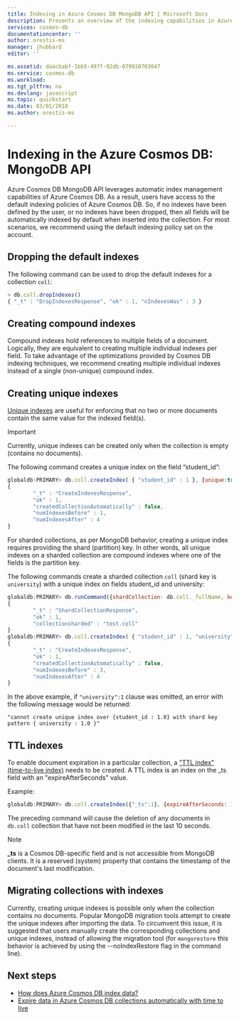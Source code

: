```yaml
---
title: Indexing in Azure Cosmos DB MongoDB API | Microsoft Docs
description: Presents an overview of the indexing capabilities in Azure Cosmos DB MongoDB API.
services: cosmos-db
documentationcenter: ''
author: orestis-ms
manager: jhubbard
editor: ''

ms.assetid: daacbabf-1bb5-497f-92db-079910703047
ms.service: cosmos-db
ms.workload: 
ms.tgt_pltfrm: na
ms.devlang: javascript
ms.topic: quickstart
ms.date: 03/01/2018
ms.author: orestis-ms

---
```



# Indexing in the Azure Cosmos DB: MongoDB API

Azure Cosmos DB MongoDB API leverages automatic index management capabilities of Azure Cosmos DB. As a result, users have access to the default indexing policies of Azure Cosmos DB. So, if no indexes have been defined by the user, or no indexes have been dropped, then all fields will be automatically indexed by default when inserted into the collection. For most scenarios, we recommend using the default indexing policy set on the account.

## Dropping the default indexes

The following command can be used to drop the default indexes for a collection ```coll```:

```JavaScript
> db.coll.dropIndexes()
{ "_t" : "DropIndexesResponse", "ok" : 1, "nIndexesWas" : 3 }
```

## Creating compound indexes

Compound indexes hold references to multiple fields of a document. Logically, they are equivalent to creating multiple individual indexes per field. To take advantage of the optimizations provided by Cosmos DB indexing techniques, we recommend creating multiple individual indexes instead of a single (non-unique) compound index.

## Creating unique indexes

[Unique indexes](unique-keys.md) are useful for enforcing that no two or more documents contain the same value for the indexed field(s). 
>[!important] 
> Currently, unique indexes can be created only when the collection is empty (contains no documents). 

The following command creates a unique index on the field “student_id”:

```JavaScript
globaldb:PRIMARY> db.coll.createIndex( { "student_id" : 1 }, {unique:true} ) 
{
        "_t" : "CreateIndexesResponse",
        "ok" : 1,
        "createdCollectionAutomatically" : false,
        "numIndexesBefore" : 1,
        "numIndexesAfter" : 4
}
```

For sharded collections, as per MongoDB behavior, creating a unique index requires providing the shard (partition) key. In other words, all unique indexes on a sharded collection are compound indexes where one of the fields is the partition key.

The following commands create a sharded collection ```coll``` (shard key is ```university```) with a unique index on fields student_id and university:

```JavaScript
globaldb:PRIMARY> db.runCommand({shardCollection: db.coll._fullName, key: { university: "hashed"}});
{
        "_t" : "ShardCollectionResponse",
        "ok" : 1,
        "collectionsharded" : "test.coll"
}
globaldb:PRIMARY> db.coll.createIndex( { "student_id" : 1, "university" : 1 }, {unique:true})
{
        "_t" : "CreateIndexesResponse",
        "ok" : 1,
        "createdCollectionAutomatically" : false,
        "numIndexesBefore" : 3,
        "numIndexesAfter" : 4
}
```

In the above example, if ```"university":1``` clause was omitted, an error with the following message would be returned:

```"cannot create unique index over {student_id : 1.0} with shard key pattern { university : 1.0 }"```

## TTL indexes

To enable document expiration in a particular collection, a ["TTL index" (time-to-live index)](../cosmos-db/time-to-live.md) needs to be created. A TTL index is an index on the _ts field with an "expireAfterSeconds" value.
 
Example:
```JavaScript
globaldb:PRIMARY> db.coll.createIndex({"_ts":1}, {expireAfterSeconds: 10})
```

The preceding command will cause the deletion of any documents in ```db.coll``` collection that have not been modified in the last 10 seconds. 
 
> [!NOTE]
> **_ts** is a Cosmos DB-specific field and is not accessible from MongoDB clients. It is a reserved (system) property that contains the timestamp of the document's last modification.
>

## Migrating collections with indexes

Currently, creating unique indexes is possible only when the collection contains no documents. Popular MongoDB migration tools attempt to create the unique indexes after importing the data. To circumvent this issue, it is suggested that users manually create the corresponding collections and unique indexes, instead of allowing the migration tool (for ```mongorestore``` this behavior is achieved by using the --noIndexRestore flag in the command line).

## Next steps
* [How does Azure Cosmos DB index data?](../cosmos-db/indexing-policies.md)
* [Expire data in Azure Cosmos DB collections automatically with time to live](../cosmos-db/time-to-live.md)
